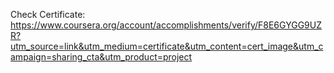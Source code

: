 Check Certificate: https://www.coursera.org/account/accomplishments/verify/F8E6GYGG9UZR?utm_source=link&utm_medium=certificate&utm_content=cert_image&utm_campaign=sharing_cta&utm_product=project
